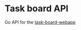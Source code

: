 # Task board API

Go API for the [task-board-webapp](https://github.com/LeonardJouve/task-board-webapp)
